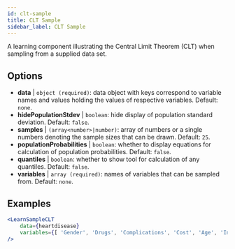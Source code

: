 ```yaml
---
id: clt-sample
title: CLT Sample
sidebar_label: CLT Sample
---
```


A learning component illustrating the Central Limit Theorem (CLT) when sampling from a supplied data set.

## Options

* __data__ | `object (required)`: data object with keys correspond to variable names and values holding the values of respective variables. Default: `none`.
* __hidePopulationStdev__ | `boolean`: hide display of population standard deviation. Default: `false`.
* __samples__ | `(array<number>|number)`: array of numbers or a single numbers denoting the sample sizes that can be drawn. Default: `25`.
* __populationProbabilities__ | `boolean`: whether to display equations for calculation of population probabilities. Default: `false`.
* __quantiles__ | `boolean`: whether to show tool for calculation of any quantiles. Default: `false`.
* __variables__ | `array (required)`: names of variables that can be sampled from. Default: `none`.


## Examples

```jsx live
<LearnSampleCLT 
    data={heartdisease} 
    variables={[ 'Gender', 'Drugs', 'Complications', 'Cost', 'Age', 'Interventions', 'ERVisit', 'Comorbidities', 'Duration' ]}
/>
```

